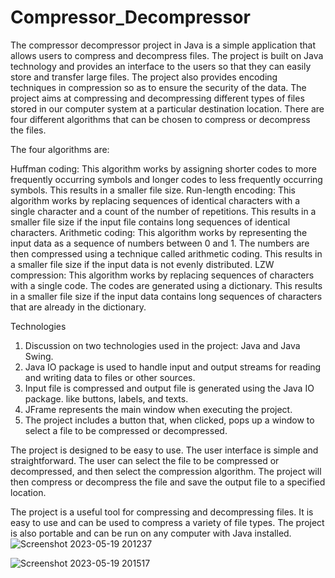 # Compressor_Decompressor
The compressor decompressor project in Java is a simple application that allows users to compress and decompress files. The project is built on Java technology and provides an interface to the users so that they can easily store and transfer large files. The project also provides encoding techniques in compression so as to ensure the security of the data.
The project aims at compressing and decompressing different types of files stored in our computer system at a particular destination location. There are four different algorithms that can be chosen to compress or decompress the files.

The four algorithms are:

Huffman coding: This algorithm works by assigning shorter codes to more frequently occurring symbols and longer codes to less frequently occurring symbols. This results in a smaller file size.
Run-length encoding: This algorithm works by replacing sequences of identical characters with a single character and a count of the number of repetitions. This results in a smaller file size if the input file contains long sequences of identical characters.
Arithmetic coding: This algorithm works by representing the input data as a sequence of numbers between 0 and 1. The numbers are then compressed using a technique called arithmetic coding. This results in a smaller file size if the input data is not evenly distributed.
LZW compression: This algorithm works by replacing sequences of characters with a single code. The codes are generated using a dictionary. This results in a smaller file size if the input data contains long sequences of characters that are already in the dictionary.

Technologies
1.	Discussion on two technologies used in the project: Java and Java Swing.
2.	Java IO package is used to handle input and output streams for reading and writing data to files or other sources.
3.	Input file is compressed and output file is generated using the Java IO package.
like buttons, labels, and texts.
4.	JFrame represents the main window when executing the project.
5.	The project includes a button that, when clicked, pops up a window to select a file to be compressed or decompressed.

The project is designed to be easy to use. The user interface is simple and straightforward. The user can select the file to be compressed or decompressed, and then select the compression algorithm. The project will then compress or decompress the file and save the output file to a specified location.

The project is a useful tool for compressing and decompressing files. It is easy to use and can be used to compress a variety of file types. The project is also portable and can be run on any computer with Java installed.
![Screenshot 2023-05-19 201237](https://github.com/rahulkishne3/Compressor_Decompressor/assets/99482503/c5032e2c-afb5-4c5f-9aef-dd5c85d3a67e)

![Screenshot 2023-05-19 201517](https://github.com/rahulkishne3/Compressor_Decompressor/assets/99482503/c0f4d81b-9190-4c83-b02d-3c589dc98e40)






